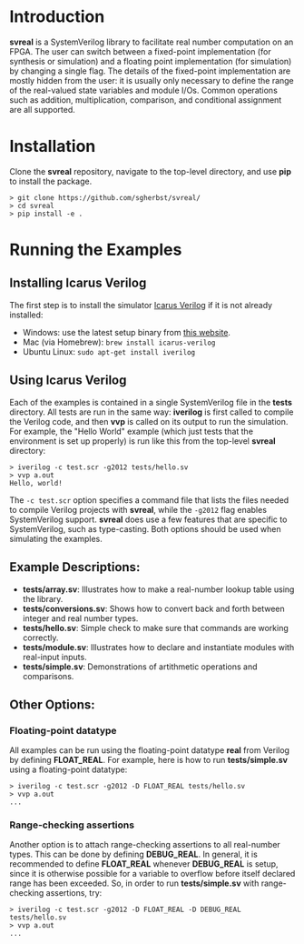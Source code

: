 # Introduction

**svreal** is a SystemVerilog library to facilitate real number computation on an FPGA.  The user can switch between a fixed-point implementation (for synthesis or simulation) and a floating point implementation (for simulation) by changing a single flag.  The details of the fixed-point implementation are mostly hidden from the user: it is usually only necessary to define the range of the real-valued state variables and module I/Os.  Common operations such as addition, multiplication, comparison, and conditional assignment are all supported.

# Installation

Clone the **svreal** repository, navigate to the top-level directory, and use **pip** to install the package.

```shell
> git clone https://github.com/sgherbst/svreal/
> cd svreal
> pip install -e .
```

# Running the Examples

## Installing Icarus Verilog
The first step is to install the simulator [Icarus Verilog](http://iverilog.icarus.com) if it is not already installed:
* Windows: use the latest setup binary from [this website](http://bleyer.org/icarus/).
* Mac (via Homebrew): `brew install icarus-verilog`
* Ubuntu Linux: `sudo apt-get install iverilog`

## Using Icarus Verilog
Each of the examples is contained in a single SystemVerilog file in the **tests** directory.  All tests are run in the same way: **iverilog** is first called to compile the Verilog code, and then **vvp** is called on its output to run the simulation.  For example, the "Hello World" example (which just tests that the environment is set up properly) is run like this from the top-level **svreal** directory:
```shell
> iverilog -c test.scr -g2012 tests/hello.sv
> vvp a.out
Hello, world!
```
The `-c test.scr` option specifies a command file that lists the files needed to compile Verilog projects with **svreal**, while the `-g2012` flag enables SystemVerilog support.  **svreal** does use a few features that are specific to SystemVerilog, such as type-casting.  Both options should be used when simulating the examples.
## Example Descriptions:
* **tests/array.sv**: Illustrates how to make a real-number lookup table using the library.
* **tests/conversions.sv**: Shows how to convert back and forth between integer and real number types.
* **tests/hello.sv**: Simple check to make sure that commands are working correctly.
* **tests/module.sv**: Illustrates how to declare and instantiate modules with real-input inputs.
* **tests/simple.sv**: Demonstrations of artithmetic operations and comparisons.

## Other Options:
### Floating-point datatype
All examples can be run using the floating-point datatype **real** from Verilog by defining **FLOAT_REAL**.  For example, here is how to run **tests/simple.sv** using a floating-point datatype:
```shell
> iverilog -c test.scr -g2012 -D FLOAT_REAL tests/hello.sv
> vvp a.out
...
```
### Range-checking assertions
Another option is to attach range-checking assertions to all real-number types.  This can be done by defining **DEBUG_REAL**.  In general, it is recommended to define **FLOAT_REAL** whenever **DEBUG_REAL** is setup, since it is otherwise possible for a variable to overflow before itself declared range has been exceeded.  So, in order to run **tests/simple.sv** with range-checking assertions, try:
```shell
> iverilog -c test.scr -g2012 -D FLOAT_REAL -D DEBUG_REAL tests/hello.sv
> vvp a.out
...
```
